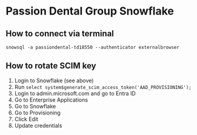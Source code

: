 # Passion Dental Group Snowflake

## How to connect via terminal

`snowsql -a passiondental-td18550 --authenticator externalbrowser`

## How to rotate SCIM key

1. Login to Snowflake (see above)
2. Run `select system$generate_scim_access_token('AAD_PROVISIONING');`
3. Login to admin.microsoft.com and go to Entra ID
4. Go to Enterprise Applications
5. Go to Snowflake
6. Go to Provisioning
7. Click Edit
8. Update credentials